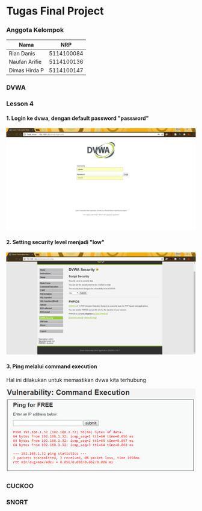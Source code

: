 # Tugas Final Project

### Anggota Kelompok

|Nama      |NRP    |
|---|---|
Rian Danis  | 5114100084
Naufan Arifie | 5114100136
Dimas Hirda P | 5114100147


### DVWA
  ### Lesson 4
  #### 1. Login ke dvwa, dengan default password "password"
  ![alt text](https://github.com/dimashirda/PKSJ-1/blob/master/PKSJ/Lesson%204/dvwa%20login.PNG)
  #### 2. Setting security level menjadi "low"
  ![alt text](https://github.com/dimashirda/PKSJ-1/blob/master/PKSJ/Lesson%204/security%20low.PNG)
  #### 3. Ping melalui command execution
  Hal ini dilakukan untuk memastikan dvwa kita terhubung
  
  ![alt text](https://github.com/dimashirda/PKSJ-1/blob/master/PKSJ/Lesson%204/Command%20Execution%20Try.PNG)  
  
### CUCKOO
### SNORT
